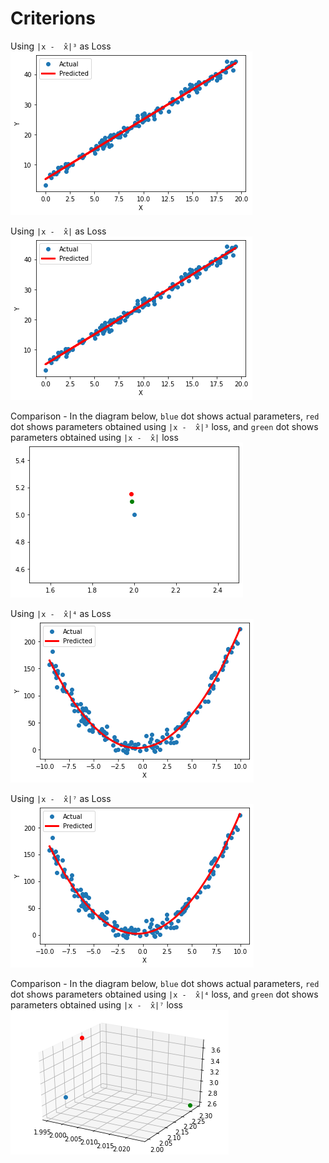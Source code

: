 # Criterions <br />
Using `|x -  x̂|³` as Loss
![alt text](https://github.com/agarwalapurb/Criterions/blob/main/1_1.png)

Using `|x -  x̂|` as Loss
![alt text](https://github.com/agarwalapurb/Criterions/blob/main/1_2.png)

Comparison - In the diagram below, `blue` dot shows actual parameters, `red` dot shows parameters obtained using `|x -  x̂|³` loss, and `green` dot shows parameters obtained using `|x -  x̂|` loss
![alt text](https://github.com/agarwalapurb/Criterions/blob/main/1_3.png)

Using `|x -  x̂|⁴` as Loss
![alt text](https://github.com/agarwalapurb/Criterions/blob/main/2_1.png)

Using `|x -  x̂|⁷` as Loss
![alt text](https://github.com/agarwalapurb/Criterions/blob/main/2_2.png)

Comparison - In the diagram below, `blue` dot shows actual parameters, `red` dot shows parameters obtained using `|x -  x̂|⁴` loss, and `green` dot shows parameters obtained using `|x -  x̂|⁷` loss
![alt text](https://github.com/agarwalapurb/Criterions/blob/main/2_3.png)




